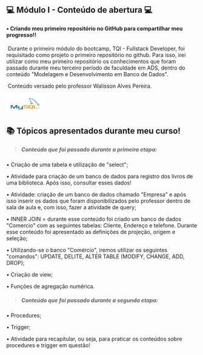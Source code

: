 ##      :computer:	Módulo I - Conteúdo de abertura :computer:

 

#### • Criando meu primeiro repositório no GitHub para compartilhar meu progresso!! 

​		Durante o primeiro módulo do bootcamp, TQI - Fullstack Developer, foi requisitado como projeto o primeiro repositório no github. Para isso, irei utilizar como meu primeiro repositório os conhecimentos que foram passado durante meu terceiro período de faculdade em ADS, dentro do conteúdo "Modelagem e Desenvolvimento em Banco de Dados". 

​		Conteúdo versado pelo professor Walisson Alves Pereira. 

  <img src="logomysql.png"
        width="100"
     height="50"> 



## :books: Tópicos apresentados durante meu curso!

> #####  **Conteúdo que foi passado durante a primeira etapa:**

• Criação de uma tabela e utilização de "select";

• Atividade para criação de um banco de dados para registro dos livros de uma biblioteca. Após isso, consultar esses dados!

• Atividade: criação de um banco de dados chamado "Empresa" e após isso inserir os dados que foram disponibilizados pelo professor dentro de sala de aula e, com isso, fazer a atividade de query;

• INNER JOIN = durante esse conteúdo foi criado um banco de dados "Comercio" com as seguintes tabelas: Cliente, Endereço e telefone.  Durante esse conteúdo foi apresentado as definições de projeção, origem e seleção;

• Utilizando-se o banco "Comércio", iremos utilizar os seguintes "comandos": UPDATE, DELITE, ALTER TABLE (MODIFY, CHANGE, ADD, DROP);

• Criação de view;

• Funções de agregação numérica.

> ##### **Conteúdo que foi passado durante a segunda etapa:**

• Procedures;

• Trigger;

• Atividade para recapitular, ou seja, para praticar os conteúdos sobre procedures e trigger em questão!

